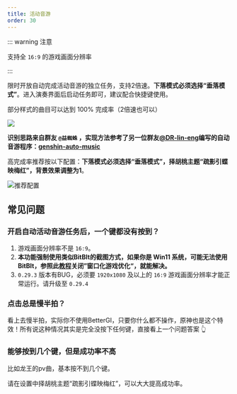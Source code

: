 ```yaml
---
title: 活动音游
order: 30
---
```


::: warning 注意

支持全 `16:9` 的游戏画面分辨率

:::

限时开放自动完成活动音游的独立任务，支持2倍速。**下落模式必须选择“垂落模式”**。进入演奏界面后启动任务即可，建议配合快捷键使用。

部分样式的曲目可以达到 100% 完成率（2倍速也可以）

![](https://github.com/babalae/better-genshin-impact/assets/15783049/921a63e5-3e9b-488c-8906-7d8efca98fc6)

**识别思路来自群友 `@益蜘蛛` ，实现方法参考了另一位群友[@DR-lin-eng](https://github.com/DR-lin-eng)编写的自动音游程序：[genshin-auto-music]( https://github.com/DR-lin-eng/genshin-auto-music)**

高完成率推荐按以下配置：**下落模式必须选择“垂落模式”，择胡桃主题“疏影引蝶映梅红”，背景效果调整为1**。

![推荐配置](https://github.com/babalae/better-genshin-impact/assets/15783049/eebdab6c-3af0-453e-838f-71599fb69c6b)

## 常见问题

### 开启自动活动音游任务后，一个键都没有按到？

1. 游戏画面分辨率不是 `16:9`。
2. **本功能强制使用类似BitBlt的截图方式，如果你是 Win11 系统，可能无法使用BitBlt，参照此[教程](https://github.com/babalae/better-genshin-impact/issues/92)关闭”窗口化游戏优化“，就能解决。**
3. `0.29.3` 版本有BUG，必须要 `1920x1080` 及以上的 `16:9` 游戏画面分辨率才能正常运行。请升级至 `0.29.4`

### 点击总是慢半拍？

看上去慢半拍，实际你不使用BetterGI，只要你什么都不操作，原神也是这个特效！所有说这种情况其实是完全没按下任何键，直接看上一个问题答案 👆

### 能够按到几个键，但是成功率不高

比如龙王的pv曲，基本按不到几个键。

请在设置中择胡桃主题“疏影引蝶映梅红”，可以大大提高成功率。







